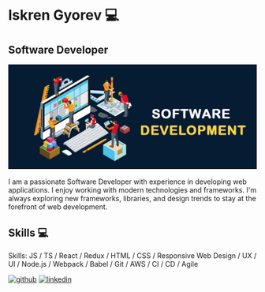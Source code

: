 # Iskren Gyorev 💻

## Software Developer

![Software Developer](https://github.com/iskren97/iskren97/blob/main/banner1.PNG)

I am a passionate Software Developer with experience in developing web applications. I enjoy working with modern technologies and frameworks. I'm always exploring new frameworks, libraries, and design trends to stay at the forefront of web development.

## Skills 💻

Skills: JS / TS / React / Redux / HTML / CSS / Responsive Web Design / UX / UI / Node.js / Webpack / Babel / Git / AWS / CI / CD / Agile 


[<img src='https://cdn.jsdelivr.net/npm/simple-icons@3.0.1/icons/github.svg' alt='github' height='40'>](https://github.com/iskren97)  [<img src='https://cdn.jsdelivr.net/npm/simple-icons@3.0.1/icons/linkedin.svg' alt='linkedin' height='40'>](https://www.linkedin.com/in/https://www.linkedin.com/in/iskrengyorev//) 
